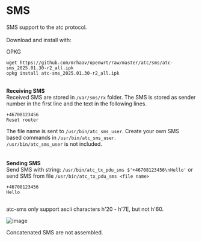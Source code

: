 # SMS

SMS support to the atc protocol.\
\
Download and install with:

OPKG
```
wget https://github.com/mrhaav/openwrt/raw/master/atc/sms/atc-sms_2025.01.30-r2_all.ipk
opkg install atc-sms_2025.01.30-r2_all.ipk
```
\
**Receiving SMS**\
Received SMS are stored in `/var/sms/rx` folder.
The SMS is stored as sender number in the first line and the text in the following lines.
```
+46708123456
Reset router
```
The file name is sent to `/usr/bin/atc_sms_user`. Create your own SMS based commands in `/usr/bin/atc_sms_user`.\
`/usr/bin/atc_sms_user` is not included.\
\
\
**Sending SMS**\
Send SMS with string: `/usr/bin/atc_tx_pdu_sms $'+46708123456\nHello'`
or send SMS from file `/usr/bin/atc_tx_pdu_sms <file name>`
```
+46708123456
Hello
```


##

atc-sms only support ascii characters h'20 - h'7E, but not h'60.

![image](https://github.com/user-attachments/assets/36c0b645-99a9-4293-84d3-14f4d254d14d)

Concatenated SMS are not assembled.
